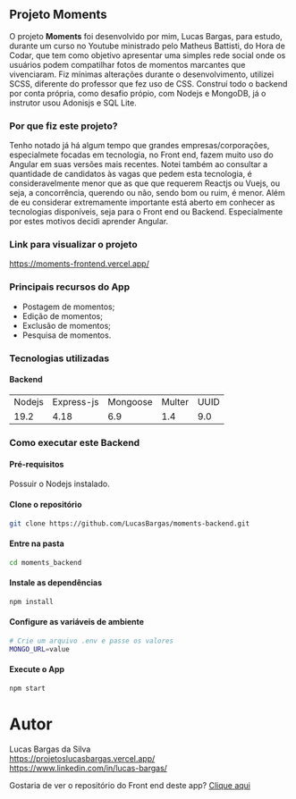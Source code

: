 ## Projeto Moments
O projeto **Moments** foi desenvolvido por mim, Lucas Bargas, para estudo, durante um curso no Youtube ministrado pelo Matheus Battisti, do Hora de Codar, que tem como objetivo apresentar uma simples rede social onde os usuários podem compatilhar fotos de momentos marcantes que vivenciaram.
Fiz mínimas alterações durante o desenvolvimento, utilizei SCSS, diferente do professor que fez uso de CSS. Construí todo o backend por conta própria, como desafio própio, com Nodejs e MongoDB, já o instrutor usou Adonisjs e SQL Lite.

### Por que fiz este projeto?
Tenho notado já há algum tempo que grandes empresas/corporações, especialmete focadas em tecnologia, no Front end, fazem muito uso do Angular em suas versões mais recentes. Notei também ao consultar a quantidade de candidatos às vagas que pedem esta tecnologia, é consideravelmente menor que as que que requerem Reactjs ou Vuejs, ou seja, a concorrência, querendo ou não, sendo bom ou ruim, é menor. Além de eu considerar extremamente importante está aberto em conhecer as tecnologias disponíveis, seja para o Front end ou Backend.
Especialmente por estes motivos decidi aprender Angular.

### Link para visualizar o projeto
<https://moments-frontend.vercel.app/>

### Principais recursos do App
* Postagem de momentos;
* Edição de momentos;
* Exclusão de momentos;
* Pesquisa de momentos.

### Tecnologias utilizadas
#### Backend
<table>
  <tr>
    <td>Nodejs</td>
    <td>Express-js</td>
    <td>Mongoose</td>
    <td>Multer</td>
    <td>UUID</td>
  </tr>
  <tr>
    <td>19.2</td>
    <td>4.18</td>
    <td>6.9</td>
    <td>1.4</td>
    <td>9.0</td>
  <tr>
</table>

### Como executar este Backend

#### Pré-requisitos
Possuir o Nodejs instalado.

#### Clone o repositório
```bash
git clone https://github.com/LucasBargas/moments-backend.git
```

#### Entre na pasta
```bash
cd moments_backend
```

#### Instale as dependências
```bash
npm install
```

#### Configure as variáveis de ambiente
```bash
# Crie um arquivo .env e passe os valores
MONGO_URL=value
```

#### Execute o App
```bash
npm start
```

# Autor
Lucas Bargas da Silva
</br>
<https://projetoslucasbargas.vercel.app/>
</br>
<https://www.linkedin.com/in/lucas-bargas/>

Gostaria de ver o repositório do Front end deste app?
[Clique aqui](https://github.com/LucasBargas/moments_frontend)
